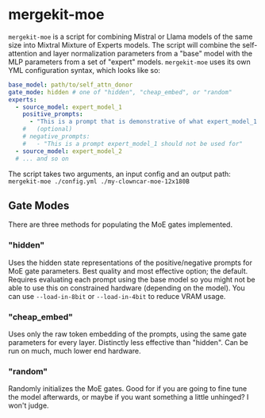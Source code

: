 # mergekit-moe

`mergekit-moe` is a script for combining Mistral or Llama models of the same size into Mixtral Mixture of Experts models. The script will combine the self-attention and layer normalization parameters from a "base" model with the MLP parameters from a set of "expert" models. `mergekit-moe` uses its own YML configuration syntax, which looks like so:

```yml
base_model: path/to/self_attn_donor
gate_mode: hidden # one of "hidden", "cheap_embed", or "random"
experts:
  - source_model: expert_model_1
    positive_prompts:
      - "This is a prompt that is demonstrative of what expert_model_1 excels at"
    #   (optional)
    # negative_prompts:
    #   - "This is a prompt expert_model_1 should not be used for"
  - source_model: expert_model_2
  # ... and so on
```

The script takes two arguments, an input config and an output path: `mergekit-moe ./config.yml ./my-clowncar-moe-12x180B`

## Gate Modes

There are three methods for populating the MoE gates implemented.

### "hidden"

Uses the hidden state representations of the positive/negative prompts for MoE gate parameters. Best quality and most effective option; the default. Requires evaluating each prompt using the base model so you might not be able to use this on constrained hardware (depending on the model). You can use `--load-in-8bit` or `--load-in-4bit` to reduce VRAM usage.

### "cheap_embed"

Uses only the raw token embedding of the prompts, using the same gate parameters for every layer. Distinctly less effective than "hidden". Can be run on much, much lower end hardware.

### "random"

Randomly initializes the MoE gates. Good for if you are going to fine tune the model afterwards, or maybe if you want something a little unhinged? I won't judge.
